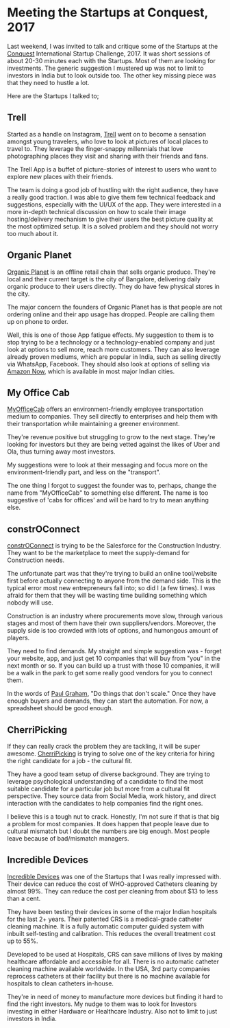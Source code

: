 # Meeting the Startups at Conquest, 2017

Last weekend, I was invited to talk and critique some of the Startups at the <a href="http://conquest.org.in/">Conquest</a> International Startup Challenge, 2017. It was short sessions of about 20-30 minutes each with the Startups. Most of them are looking for investments. The generic suggestion I mustered up was not to limit to investors in India but to look outside too. The other key missing piece was that they need to hustle a lot.

Here are the Startups I talked to;

## Trell

Started as a handle on Instagram, <a href="https://trell.co/">Trell</a> went on to become a sensation amongst young travelers, who love to look at pictures of local places to travel to. They leverage the finger-snappy millennials that love photographing places they visit and sharing with their friends and fans.

The Trell App is a buffet of picture-stories of interest to users who want to explore new places with their friends.

The team is doing a good job of hustling with the right audience, they have a really good traction. I was able to give them few technical feedback and suggestions, especially with the UI/UX of the app. They were interested in a more in-depth technical discussion on how to scale their image hosting/delivery mechanism to give their users the best picture quality at the most optimized setup. It is a solved problem and they should not worry too much about it.


## Organic Planet

<a href="http://www.goorganicplanet.com/">Organic Planet</a> is an offline retail chain that sells organic produce. They're local and their current target is the city of Bangalore, delivering daily organic produce to their users directly. They do have few physical stores in the city.

The major concern the founders of Organic Planet has is that people are not ordering online and their app usage has dropped. People are calling them up on phone to order.

Well, this is one of those App fatigue effects. My suggestion to them is to stop trying to be a technology or a technology-enabled company and just look at options to sell more, reach more customers. They can also leverage already proven mediums, which are popular in India, such as selling directly via WhatsApp, Facebook. They should also look at options of selling via <a href="https://www.amazon.in/l/8557209031">Amazon Now</a>, which is available in most major Indian cities.

## My Office Cab

<a href="https://www.myofficecab.in/">MyOfficeCab</a> offers an environment-friendly employee transportation medium to companies. They sell directly to enterprises and help them with their transportation while maintaining a greener environment.

They're revenue positive but struggling to grow to the next stage. They're looking for investors but they are being vetted against the likes of Uber and Ola, thus turning away most investors.

My suggestions were to look at their messaging and focus more on the environment-friendly part, and less on the "transport".

The one thing I forgot to suggest the founder was to, perhaps, change the name from "MyOfficeCab" to something else different. The name is too suggestive of 'cabs for offices' and will be hard to try to mean anything else.

## constrOConnect

<a href="http://www.constroconnect.com/">constrOConnect</a> is trying to be the Salesforce for the Construction Industry. They want to be the marketplace to meet the supply-demand for Construction needs.

The unfortunate part was that they're trying to build an online tool/website first before actually connecting to anyone from the demand side. This is the typical error most new entrepreneurs fall into; so did I (a few times). I was afraid for them that they will be wasting time building something which nobody will use.

Construction is an industry where procurements move slow, through various stages and most of them have their own suppliers/vendors. Moreover, the supply side is too crowded with lots of options, and humongous amount of players.

They need to find demands. My straight and simple suggestion was - forget your website, app, and just get 10 companies that will buy from "you" in the next month or so. If you can build up a trust with those 10 companies, it will be a walk in the park to get some really good vendors for you to connect them.

In the words of <a href="http://paulgraham.com/ds.html">Paul Graham</a>, "Do things that don't scale." Once they have enough buyers and demands, they can start the automation. For now, a spreadsheet should be good enough.

## CherriPicking

If they can really crack the problem they are tackling, it will be super awesome. <a href="http://cherripicking.com/">CherriPicking</a> is trying to solve one of the key criteria for hiring the right candidate for a job - the cultural fit.

They have a good team setup of diverse background. They are trying to leverage psychological understanding of a candidate to find the most suitable candidate for a particular job but more from a cultural fit perspective. They source data from Social Media, work history, and direct interaction with the candidates to help companies find the right ones.

I believe this is a tough nut to crack. Honestly, I'm not sure if that is that big a problem for most companies. It does happen that people leave due to cultural mismatch but I doubt the numbers are big enough. Most people leave because of bad/mismatch managers.

## Incredible Devices

<a href="http://www.incredibledevices.in/">Incredible Devices</a> was one of the Startups that I was really impressed with. Their device can reduce the cost of WHO-approved Catheters cleaning by almost 99%. They can reduce the cost per cleaning from about $13 to less than a cent.

They have been testing their devices in some of the major Indian hospitals for the last 2+ years. Their patented CRS is a medical-grade catheter cleaning machine. It is a fully automatic computer guided system with inbuilt self-testing and calibration. This reduces the overall treatment cost up to 55%.

Developed to be used at Hospitals, CRS can save millions of lives by making healthcare affordable and accessible for all. There is no automatic catheter cleaning machine available worldwide. In the USA, 3rd party companies reprocess catheters at their facility but there is no machine available for hospitals to clean catheters in-house.

They're in need of money to manufacture more devices but finding it hard to find the right investors. My nudge to them was to look for Investors investing in either Hardware or Healthcare Industry. Also not to limit to just investors in India.